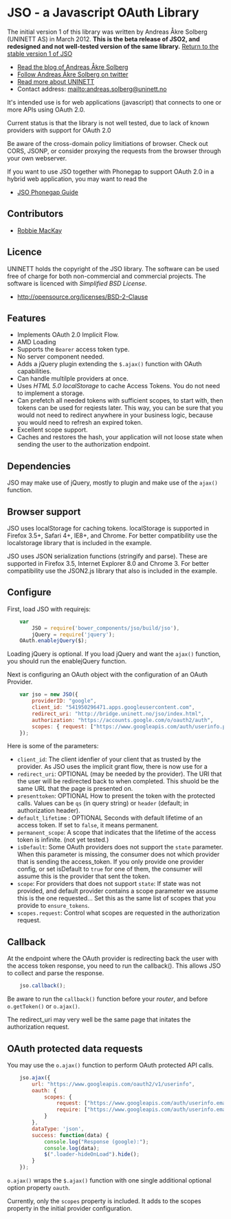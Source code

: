 # JSO - a Javascript OAuth Library

The initial version 1 of this library was written by Andreas Åkre Solberg (UNINETT AS) in March 2012. **This is the beta release of JSO2, and redesigned and not well-tested version of the same library.**  [Return to the stable version 1 of JSO](https://github.com/andreassolberg/jso)


* [Read the blog of Andreas Åkre Solberg](http://rnd.feide.no)
* [Follow Andreas Åkre Solberg on twitter](https://twitter.com/erlang)
* [Read more about UNINETT](http://uninett.no)
* Contact address: <mailto:andreas.solberg@uninett.no>

It's intended use is for web applications (javascript) that connects to one or more APIs using OAuth 2.0.

Current status is that the library is not well tested, due to lack of known providers with support for OAuth 2.0

Be aware of the cross-domain policy limitiations of browser. Check out CORS, JSONP, or consider proxying the requests from the browser through your own webserver.

If you want to use JSO together with Phonegap to support OAuth 2.0 in a hybrid web application, you may want to read the

* [JSO Phonegap Guide](README-Phonegap.md)

## Contributors

* [Robbie MacKay](https://github.com/rjmackay)


## Licence

UNINETT holds the copyright of the JSO library. The software can be used free of charge for both non-commercial and commercial projects. The software is licenced with *Simplified BSD License*.

* <http://opensource.org/licenses/BSD-2-Clause>


## Features

* Implements OAuth 2.0 Implicit Flow. 
* AMD Loading
* Supports the `Bearer` access token type.
* No server component needed.
* Adds a jQuery plugin extending the `$.ajax()` function with OAuth capabilities.
* Can handle multilple providers at once.
* Uses *HTML 5.0 localStorage* to cache Access Tokens. You do not need to implement a storage.
* Can prefetch all needed tokens with sufficient scopes, to start with, then tokens can be used for reqiests later. This way, you can be sure that you would not need to redirect anywhere in your business logic, because you would need to refresh an expired token.
* Excellent scope support. 
* Caches and restores the hash, your application will not loose state when sending the user to the authorization endpoint.

## Dependencies

JSO may make use of jQuery, mostly to plugin and make use of the `ajax()` function.


## Browser support

JSO uses localStorage for caching tokens. localStorage is supported in Firefox 3.5+, Safari 4+, IE8+, and Chrome. For better compatibility use the localstorage library that is included in the example.

JSO uses JSON serialization functions (stringify and parse). These are supported in Firefox 3.5, Internet Explorer 8.0 and Chrome 3. For better compatibility use the JSON2.js library that also is included in the example.


## Configure


First, load JSO with requirejs:

```javascript
	var 
		JSO = require('bower_components/jso/build/jso'),
		jQuery = require('jquery');
	OAuth.enablejQuery($);
```

Loading jQuery is optional. If you load jQuery and want the `ajax()` function, you should run the enablejQuery function.

Next is configuring an OAuth object with the configuration of an OAuth Provider.

```javascript
	var jso = new JSO({
		providerID: "google",
		client_id: "541950296471.apps.googleusercontent.com",
		redirect_uri: "http://bridge.uninett.no/jso/index.html",
		authorization: "https://accounts.google.com/o/oauth2/auth",
		scopes: { request: ["https://www.googleapis.com/auth/userinfo.profile"]}
	});
```

Here is some of the parameters:


* `client_id`: The client idenfier of your client that as trusted by the provider. As JSO uses the implicit grant flow, there is now use for a 
* `redirect_uri`: OPTIONAL (may be needed by the provider). The URI that the user will be redirected back to when completed. This shuold be the same URL that the page is presented on.
* `presenttoken`: OPTIONAL How to present the token with the protected calls. Values can be `qs` (in query string) or `header` (default; in authorization header).
* `default_lifetime` : OPTIONAL Seconds with default lifetime of an access token. If set to `false`, it means permanent.
* `permanent_scope`: A scope that indicates that the lifetime of the access token is infinite. (not yet tested.)
* `isDefault`: Some OAuth providers does not support the `state` parameter. When this parameter is missing, the consumer does not which provider that is sending the access_token. If you only provide one provider config, or set isDefault to `true` for one of them, the consumer will assume this is the provider that sent the token.
* `scope`: For providers that does not support `state`: If state was not provided, and default provider contains a scope parameter we assume this is the one requested... Set this as the same list of scopes that you provide to `ensure_tokens`.
* `scopes.request`: Control what scopes are requested in the authorization request.



## Callback

At the endpoint where the OAuth provider is redirecting back the user with the access token response, you need to run the callback(). This allows JSO to collect and parse the response.

```javascript
	jso.callback();
```

Be aware to run the `callback()` function before your *router*, and before `o.getToken()` or `o.ajax()`.

The redirect_uri may very well be the same page that initates the authorization request.


## OAuth protected data requests


You may use the `o.ajax()` function to perform OAuth protected API calls. 

```javascript
	jso.ajax({
		url: "https://www.googleapis.com/oauth2/v1/userinfo",
		oauth: {
			scopes: {
				request: ["https://www.googleapis.com/auth/userinfo.email"],
				require: ["https://www.googleapis.com/auth/userinfo.email"]
			}
		},
		dataType: 'json',
		success: function(data) {
			console.log("Response (google):");
			console.log(data);
			$(".loader-hideOnLoad").hide();
		}
	});
```

`o.ajax()` wraps the `$.ajax()` function with one single additional optional option property `oauth`.

Currently, only the `scopes` property is included. It adds to the scopes property in the initial provider configuration.




